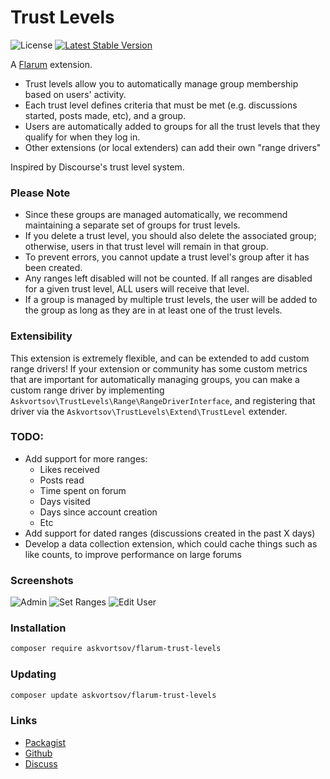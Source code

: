# Trust Levels

![License](https://img.shields.io/badge/license-MIT-blue.svg) [![Latest Stable Version](https://img.shields.io/packagist/v/askvortsov1/flarum-trust-levels.svg)](https://packagist.org/packages/askvortsov/flarum-trust-levels)

A [Flarum](http://flarum.org) extension.

- Trust levels allow you to automatically manage group membership based on users' activity.
- Each trust level defines criteria that must be met (e.g. discussions started, posts made, etc), and a group.
- Users are automatically added to groups for all the trust levels that they qualify for when they log in.
- Other extensions (or local extenders) can add their own "range drivers"

Inspired by Discourse's trust level system.

### Please Note

- Since these groups are managed automatically, we recommend maintaining a separate set of groups for trust levels.
- If you delete a trust level, you should also delete the associated group; otherwise, users in that trust level will remain in that group.
- To prevent errors, you cannot update a trust level's group after it has been created.
- Any ranges left disabled will not be counted. If all ranges are disabled for a given trust level, ALL users will receive that level.
- If a group is managed by multiple trust levels, the user will be added to the group as long as they are in at least one of the trust levels.

### Extensibility

This extension is extremely flexible, and can be extended to add custom range drivers! If your extension or community has some custom metrics that are important for automatically managing groups, you can make a custom range driver by implementing `Askvortsov\TrustLevels\Range\RangeDriverInterface`, and registering that driver via the `Askvortsov\TrustLevels\Extend\TrustLevel` extender.

### TODO:

- Add support for more ranges:
  - Likes received
  - Posts read
  - Time spent on forum
  - Days visited
  - Days since account creation
  - Etc
- Add support for dated ranges (discussions created in the past X days)
- Develop a data collection extension, which could cache things such as like counts, to improve performance on large forums

### Screenshots

![Admin](https://i.imgur.com/nISg5ex.png)
![Set Ranges](https://i.imgur.com/80r0Mr7.png)
![Edit User](https://i.imgur.com/T8sqsor.png)


### Installation

```sh
composer require askvortsov/flarum-trust-levels
```

### Updating

```sh
composer update askvortsov/flarum-trust-levels
```

### Links

- [Packagist](https://packagist.org/packages/askvortsov/flarum-trust-levels)
- [Github](https://github.com/askvortsov1/flarum-trust-levels)
- [Discuss](https://discuss.flarum.org/d/25977-trust-levels-automatic-group-assignment)
